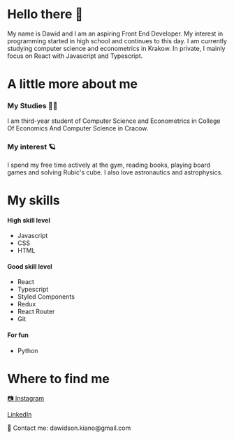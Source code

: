 <h1 align="left">Hello there 👋</h1>
<p align="left">My name is Dawid and I am an aspiring Front End Developer. My interest in programming started in high school and continues to this day. I am currently studying computer science and econometrics in Krakow. In private, I mainly focus on React with Javascript and Typescript.</p>

<h1 align="left">A little more about me</h1>
<h3>My Studies 👨‍🎓</h3>
<p>I am third-year student of Computer Science and Econometrics in College Of Economics And Computer Science in Cracow.</p>
<h3>My interest 🪐</h3>
<p>I spend my free time actively at the gym, reading books, playing board games and solving Rubic's cube. I also love astronautics and astrophysics.</p>

<h1 align="left">My skills</h1>
<h4>High skill level</h4>
<ul>
<li> Javascript </li>
<li> CSS </li>
<li> HTML </li>
</ul>
<h4>Good skill level</h4>
<ul>
<li> React </li>
<li> Typescript </li>
<li> Styled Components </li>
<li> Redux </li>
<li> React Router </li>
<li> Git </li>
</ul>
<h4>For fun</h4>
<ul>
<li> Python </li>
</ul>
<h1 align="left">Where to find me</h1>
<a href="https://www.instagram.com/dawid_kulaga/?hl=pl" target="_blank" rel="noreferrer">📷 Instagram</a>
<p></p>
<a href="www.linkedin.com/in/dawid-kułaga-dev" target="_blank" rel="noreferrer">LinkedIn</a>
<p></p>
📧 Contact me: dawidson.kiano@gmail.com
